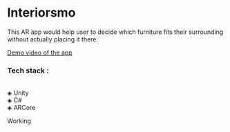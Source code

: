# Interiorsmo
<p> This AR app would help user to decide which furniture fits their surrounding without actually placing it there.</p>
<p><a href ="https://drive.google.com/file/d/1QsWLU6SPlZVdGRHwdc12YHWFMoUruuEl/view?usp=sharing">Demo video of the app</a></p>
<p><h3>Tech stack :</h3><br>
  &#9672 Unity<br>
  &#9672 C#<br>
  &#9672 ARCore</p>
  
  <n3> Working</h3>
  
